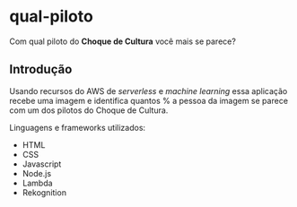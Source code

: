 # qual-piloto

Com qual piloto do **Choque de Cultura** você mais se parece?

## Introdução

Usando recursos do AWS de *serverless* e *machine learning* essa aplicação recebe uma imagem e identifica quantos % a pessoa da imagem se parece com um dos pilotos do Choque de Cultura.

Linguagens e frameworks utilizados:

 - HTML
 - CSS
 - Javascript
 - Node.js
 - Lambda
 - Rekognition
